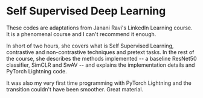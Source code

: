 # Self Supervised Deep Learning

These codes are adaptations from Janani Ravi's LinkedIn Learning course. It is a phenomenal course and I can't recommend it enough.

In short of two hours, she covers what is Self Supervised Learning, contrastive and non-contrastive techniques and pretext tasks. In the rest of the course, she describes the methods implemented -- a baseline ResNet50 classifier, SimCLR and SwAV -- and explains the implementation details and PyTorch Lightning code.

It was also my very first time programming with PyTorch Lightning and the transition couldn't have been smoother. Great material.
